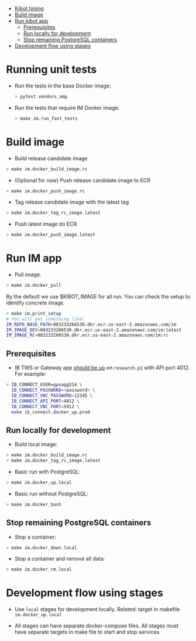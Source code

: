 <!--ts-->
   * [Kibot timing](#kibot-timing)
   * [Build image](#build-image)
   * [Run kibot app](#run-kibot-app)
      * [Prerequisites](#prerequisites)
      * [Run locally for development](#run-locally-for-development)
      * [Stop remaining PostgreSQL containers](#stop-remaining-postgresql-containers)
   * [Development flow using stages](#development-flow-using-stages)



<!--te-->

# Running unit tests

- Run the tests in the base Docker image:
  ```bash
  > pytest vendors_amp
  ```

- Run the tests that require IM Docker image:
  ```bash
  > make im.run_fast_tests
  ```

# Build image

- Build release candidate image
```bash
> make im.docker_build_image.rc
```

- (Optional for now) Push release candidate image to ECR

```bash
> make im.docker_push_image.rc
```

- Tag release candidate image with the latest tag

```bash
> make im.docker_tag_rc_image.latest
```

- Push latest image do ECR

```bash
> make im.docker_push_image.latest
```

# Run IM app

- Pull image.

```bash
> make im.docker_pull
```

By the default we use $KIBOT_IMAGE for all run. You can check the setup to
identify concrete image.

```bash
> make im.print_setup
# You will get something like:
IM_REPO_BASE_PATH=083233266530.dkr.ecr.us-east-2.amazonaws.com/im
IM_IMAGE_DEV=083233266530.dkr.ecr.us-east-2.amazonaws.com/im:latest
IM_IMAGE_RC=083233266530.dkr.ecr.us-east-2.amazonaws.com/im:rc
```

## Prerequisites

- IB TWS or Gateway app [should be up](./ib/connect/README.md) on `research.p1`
  with API port 4012. For example:

```bash
> IB_CONNECT_USER=gpsagg314 \
  IB_CONNECT_PASSWORD=<password> \
  IB_CONNECT_VNC_PASSWORD=12345 \
  IB_CONNECT_API_PORT=4012 \
  IB_CONNECT_VNC_PORT=5912 \
  make ib_connect.docker_up.prod
```

## Run locally for development

- Build local image:

```bash
> make im.docker_build_image.rc
> make im.docker_tag_rc_image.latest
```

- Basic run with PostgreSQL:

```bash
> make im.docker_up.local
```

- Basic run without PostgreSQL:

```bash
> make im.docker_bash
```

## Stop remaining PostgreSQL containers

- Stop a container:

```bash
> make im.docker_down.local
```

- Stop a container and remove all data:

```bash
> make im.docker_rm.local
```

# Development flow using stages

- Use `local` stages for development locally. Related: target in makefile
  `im.docker_up.local`

- All stages can have separate docker-compose files. All stages must have separate
  targets in make file to start and stop services.